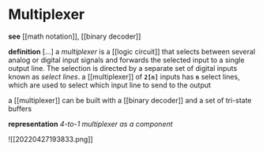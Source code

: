 # Multiplexer

**see** [[math notation]], [[binary decoder]]

**definition** [...] a _multiplexer_ is a [[logic circuit]] that selects between several analog or digital input signals and forwards the selected input to a single output line. The selection is directed by a separate set of digital inputs known as _select lines_. a [[multiplexer]] of **`2[n]`** inputs has **`n`** select lines, which are used to select which input line to send to the output

a [[multiplexer]] can be built with a [[binary decoder]] and a set of tri-state buffers

**representation** _4-to-1 multiplexer as a component_

![[20220427193833.png]]
